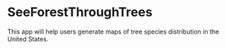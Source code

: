 # SeeForestThroughTrees

This app will help users generate maps of tree species distribution in the United States.
